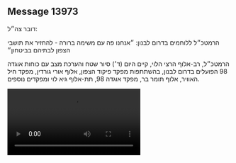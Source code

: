 ## Message 13973

דובר צה״ל: 

הרמטכ״ל ללוחמים בדרום לבנון: ״אנחנו פה עם משימה ברורה - להחזיר את תושבי הצפון לבתיהם בביטחון״ 

הרמטכ״ל, רב-אלוף הרצי הלוי, קיים היום (ד׳) סיור שטח והערכת מצב עם כוחות אוגדה 98 הפועלים בדרום לבנון, בהשתתפות מפקד פיקוד הצפון, אלוף אורי גורדין, מפקד חיל האוויר, אלוף תומר בר, מפקד אוגדה 98, תת-אלוף גיא לוי ומפקדים נוספים.

![Video](https://data.iron-swords.co.il/2024/November/20/https://data.iron-swords.co.il/2024/November/20/13973/13973_media.mp4)

